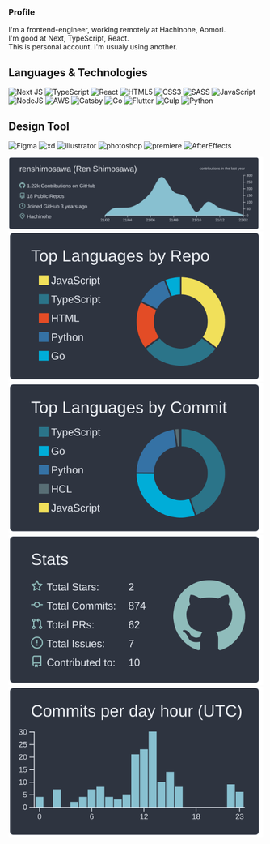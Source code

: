 ### Profile
<p>I'm a frontend-engineer, working remotely at Hachinohe, Aomori.<br />
I'm good at Next, TypeScript, React.<br />
This is personal account. I'm usualy using another.
</p>

## Languages & Technologies
![Next JS](https://img.shields.io/badge/Next-black?style=for-the-badge&logo=next.js&logoColor=white)
![TypeScript](https://img.shields.io/badge/typescript-%23007ACC.svg?style=for-the-badge&logo=typescript&logoColor=white)
![React](https://img.shields.io/badge/react-%2320232a.svg?style=for-the-badge&logo=react&logoColor=%2361DAFB)
![HTML5](https://img.shields.io/badge/html5-%23E34F26.svg?style=for-the-badge&logo=html5&logoColor=white)
![CSS3](https://img.shields.io/badge/css3-%231572B6.svg?style=for-the-badge&logo=css3&logoColor=white)
![SASS](https://img.shields.io/badge/SASS-hotpink.svg?style=for-the-badge&logo=SASS&logoColor=white)
![JavaScript](https://img.shields.io/badge/javascript-%23323330.svg?style=for-the-badge&logo=javascript&logoColor=%23F7DF1E)
![NodeJS](https://img.shields.io/badge/node.js-6DA55F?style=for-the-badge&logo=node.js&logoColor=white)
![AWS](https://img.shields.io/badge/AWS-%23FF9900.svg?style=for-the-badge&logo=amazon-aws&logoColor=white)
![Gatsby](https://img.shields.io/badge/-Gatsby-663399.svg?logo=gatsby&style=for-the-badge&logoColor=white)
![Go](https://img.shields.io/badge/-Go-76E1FE.svg?logo=go&style=for-the-badge&logoColor=white)
![Flutter](https://img.shields.io/badge/-Flutter-02569B.svg?logo=flutter&style=for-the-badge&logoColor=white)
![Gulp](https://img.shields.io/badge/-Gulp-f5f5f5.svg?logo=gulp&style=for-the-badge)
![Python](https://img.shields.io/badge/-Python-f5f5f5.svg?logo=python&style=for-the-badge)

## Design Tool
![Figma](https://img.shields.io/badge/-Figma-f5f5f5.svg?logo=figma&style=for-the-badge)
![xd](https://img.shields.io/badge/-xd-FF2BC2.svg?logo=adobe-xd&style=for-the-badge&logoColor=white)
![illustrator](https://img.shields.io/badge/-illustrator-FF7C00.svg?logo=adobe-illustrator&style=for-the-badge&logoColor=white)
![photoshop](https://img.shields.io/badge/-photoshop-00C8FF.svg?logo=adobe-photoshop&style=for-the-badge&logoColor=white)
![premiere](https://img.shields.io/badge/-premiere-EA77FF.svg?logo=adobe-premiere&style=for-the-badge&logoColor=white)
![AfterEffects](https://img.shields.io/badge/-After%20Effects-D291FF.svg?logo=adobe-aftere-ffects&style=for-the-badge&logoColor=white)


[![](https://raw.githubusercontent.com/renshimosawa/renshimosawa/main/profile-summary-card-output/nord_dark/0-profile-details.svg)](https://github.com/vn7n24fzkq/github-profile-summary-cards)
[![](https://raw.githubusercontent.com/renshimosawa/renshimosawa/main/profile-summary-card-output/nord_dark/1-repos-per-language.svg)](https://github.com/vn7n24fzkq/github-profile-summary-cards) [![](https://raw.githubusercontent.com/renshimosawa/renshimosawa/main/profile-summary-card-output/nord_dark/2-most-commit-language.svg)](https://github.com/vn7n24fzkq/github-profile-summary-cards)
[![](https://raw.githubusercontent.com/renshimosawa/renshimosawa/main/profile-summary-card-output/nord_dark/3-stats.svg)](https://github.com/vn7n24fzkq/github-profile-summary-cards) [![](https://raw.githubusercontent.com/renshimosawa/renshimosawa/main/profile-summary-card-output/nord_dark/4-productive-time.svg)](https://github.com/vn7n24fzkq/github-profile-summary-cards)

